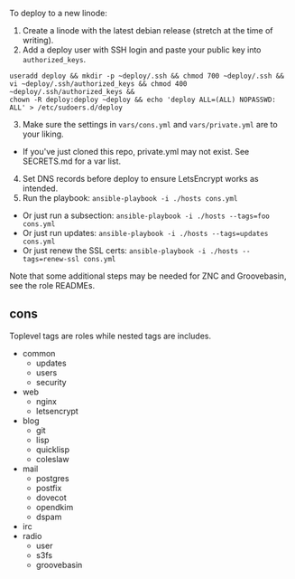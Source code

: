 To deploy to a new linode:

1. Create a linode with the latest debian release (stretch at the time of writing).
2. Add a deploy user with SSH login and paste your public key into `authorized_keys`.
  ```
  useradd deploy && mkdir -p ~deploy/.ssh && chmod 700 ~deploy/.ssh &&
  vi ~deploy/.ssh/authorized_keys && chmod 400 ~deploy/.ssh/authorized_keys &&
  chown -R deploy:deploy ~deploy && echo 'deploy ALL=(ALL) NOPASSWD: ALL' > /etc/sudoers.d/deploy
  ```
3. Make sure the settings in `vars/cons.yml` and `vars/private.yml` are to your liking.
  * If you've just cloned this repo, private.yml may not exist. See SECRETS.md for a var list.
4. Set DNS records before deploy to ensure LetsEncrypt works as intended.
5. Run the playbook: `ansible-playbook -i ./hosts cons.yml`
  * Or just run a subsection: `ansible-playbook -i ./hosts --tags=foo cons.yml`
  * Or just run updates: `ansible-playbook -i ./hosts --tags=updates cons.yml`
  * Or just renew the SSL certs: `ansible-playbook -i ./hosts --tags=renew-ssl cons.yml`

Note that some additional steps may be needed for ZNC and Groovebasin, see the role READMEs.

## cons

Toplevel tags are roles while nested tags are includes.

* common
  * updates
  * users
  * security
* web
  * nginx
  * letsencrypt
* blog
  * git
  * lisp
  * quicklisp
  * coleslaw
* mail
  * postgres
  * postfix
  * dovecot
  * opendkim
  * dspam
* irc
* radio
  * user
  * s3fs
  * groovebasin
